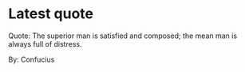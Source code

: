# Latest quote 

Quote: The superior man is satisfied and composed; the mean man is always full of distress. 

By: Confucius